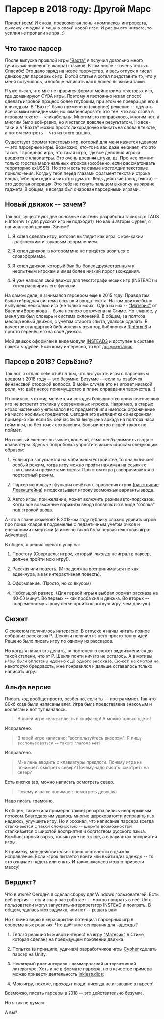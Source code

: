 # Парсер в 2018 году: Другой Марс

Привет всем! И снова, превозмогая лень и комплексы интроверта, выхожу
к людям и пишу о своей новой игре. И раз вы это читаете, то усилия не
пропали не зря. :)

## Что такое парсер

После выпуска прошлой игры ["Вахта"](https://gamin.me/posts/19471) я получил довольно много (учитывая
нишевость жанра) отзывов. В том числе -- очень тёплых. Спасибо! Это
дало заряд на новое творчество, и весь отпуск я писал движок для
парсерных игр. В этой статье я хотел представить то, что у меня
получилось, и вообще написать как я дошёл до жизни такой.

Я уже писал, что мне не нравится формат мейнстрима текстовых игр, где
доминируют CYOA игры. Поэтому я постоянно искал способ сделать
игровой процесс более глубоким, при этом не превращая его в
кликодром. В "Вахте" было применено (спорное) решение -- сделать все
ссылки невидимыми, но компенсировать это тем, что _все_ слова в
игровом тексте -- кликабельны. Многим это понравилось, многим нет, а
многим было всё-равно, но я остался доволен результатом. Но все-таки и
в "Вахте" можно просто лихорадочно кликать на слова в тексте, а потом
смотреть -- что из этого вышло...

Существует формат текстовых игр, который для меня кажется идеалом --
это парсерные игры. Возможно, кто-то из вас даже не знает, что это
такое. Парсерная игра, это такая игра, где все действия игрока
вводятся с клавиатуры. Это очень древняя штука, да. Про нее помнит
только горстка маргинальных игроков (особенно, если рассматривать
территорию exUSSR). Но это и есть те самые _настоящие_ текстовые
приключения. Когда у тебя перед глазами фрагмент текста и строка
ввода, тебе приходится читать и думать. Ведь действие (ввод текста) --
это дорогая операция. Это тебе не ткнуть пальцом в кнопку на экране
гаджета. В общем, я всегда был очарован парсерными играми.

## Новый движок -- зачем?

Так вот, существуют две основные системы разработки таких игр: TADS и
Inform6 (7 для русских игр не подходит). Но как и авторы Cypher, я
написал свой движок. Зачем?

1) Я хотел сделать игру, которая выглядит как игра, с кое-каким
графическим и звуковым оформлением.

2) Я хотел движок, в котором мне не придётся возиться с словоформами.

3) Я хотел движок, который был бы более дружественным к неопытным
игрокам и имел более низкий порог вхождения.

4) Я уже написал свой движок для текстографических игр (INSTEAD) и
хотел расширить его функции.

На самом деле, я занимался парсером еще в 2015 году. Правда там была
гибридная система ссылок и ввода текста. На том движке было выпущено
несколько игр (не только моих). Одна из них --
["Материк"](https://store.steampowered.com/app/366800/Mainland/) от
Василия Воронкова -- была неплохо встречена на Стиме. Но главное, у меня уже
был словарь и система склонений. В общем, за полтора месяца новый
движок, с учётом старого опыта, удалось сделать. В качестве
стандартной библиотеки я взял код библиотеки [RInform 6](https://rinform.org/) и просто
перенёс его на своё движок.

Мой движок оформлен в виде модуля [INSTEAD3](http://instead.syscall.ru) и доступен в составе пакета
модулей. Если кому интересно, то вот [документация](https://github.com/instead-hub/stead3-modules/blob/master/metaparser/manual.md).

## Парсер в 2018? Серъёзно?

Так вот, я отдаю себе отчёт в том, что выпускать игры с парсерным
вводом в 2018 году -- это безумие. Безумие -- если ты озабочен
финансовой стороной вопроса. В моём случае это не играет никакой роли,
что даёт некое приемущество в плане оправдания творчества. :)

Я понимаю, что мир меняется и сегодня большинство приключенческих игр
не встретит отклика у современных игроков. Например, в старых играх
частенько учитывался вес предметов или имелось ограничение на число
носимых предметов. Сегодня это выглядит как анахронизм, примерно как
если бы сейчас была выпущена аркада на полтора часа геймплея, но без
точек сохранения. Большинство людей такого не поймёт.

Но главный скепсис вызывает, конечно, сама необходимость ввода с
клавиатуры. Здесь я попробовал упростить жизнь игрокам следующим
образом:

1) Если игра запускается на мобильном устройстве, то она включает
особый режим, когда игру можно пройти нажимая на ссылки с глаголами и
предметами сцены. При этом игра разворачивается в портретный режим.

2) Парсер использует функции нечёткого сравнения строк ([расстояние
Левенштейна](https://ru.wikipedia.org/wiki/%D0%A0%D0%B0%D1%81%D1%81%D1%82%D0%BE%D1%8F%D0%BD%D0%B8%D0%B5_%D0%9B%D0%B5%D0%B2%D0%B5%D0%BD%D1%88%D1%82%D0%B5%D0%B9%D0%BD%D0%B0))
и подсказывает игроку возможные варианты ввода.

3) Автор игры, при желании, может включить режим авто-подсказок. Когда
все возможные варианты ввода появляются в виде "облака" под строкой
ввода.

А что в плане сюжетов? В 2018-ом году публику сложно удивить игрой про
поиск кладов в подземелье с педантичным учётом очков и внезапными
смертями (а именно такой была первая текстовая игра: Adventure).

В общем, я решил сделать упор на:

1) Простоту (Сверхцель: игрок, который _никогда_ не играл в парсер, должен пройти
мою игру!).

2) Рассказ или повесть. (Игра должна восприниматься не как адвенчура,
а как интерактивная повесть).

3) Оформление. (Просто, но со вкусом)

4) Небольшой размер. (Для первой игры я выбрал формат рассказа на
40-50 минут. Во первых -- как проба сил и движка. Во вторых --
современному игроку легче пройти короткую игру, чем длиную).

## Сюжет

С сюжетом получилось интересно. В отпуске я начал читать полное
собрание рассказов Р. Шекли и получил из него просто тонну
идей. Решено было писать игру по одному из рассказов.

Но когда я начал это делать, то постепенно сюжет видоизменился до
такой степени, что от Р. Шекли почти ничего не осталось. А в мотивы
игры были вплетены идеи из ещё одного рассказа. Сюжет, не смотря на
некоторую бредовость, мне понравился и дальше оставалось только
написать игру...

## Альфа версия

Писать код вообще просто, особенно, если ты -- программист. Так что
80кб кода были написаны влёт. Игра была представлена знакомым и
коллегам и вот тут началось:

> В твоей игре нельзя влезть в скафандр! А можно только одеть!

Исправлено.

> В твоей игре написано: "воспользуйтесь визором". Я пишу
> воспользоваться -- такого глагола нет!

Исправлено.

> Мне лень вводить с клавиатуры предлоги. Почему игра не понимает:
> смотреть север? Почему надо писать: смотреть на север?

Есть кнопка tab, можно написать осмотреть север.

> Почему игра не понимает: осмотреть девушка.

Надо писать грамотно.

В общем, такие (или примерно такие) репорты лились непрерывным
потоком. Благодаря им удалось многие шероховатости исправить и, я
надеюсь, улучшить игру. Но я осознал, что написание парсера всегда
сталкивается с такой сложностью -- широта возможностей сталкивается с
широтой восприятия и богатством русского языка. Комбинаторный взрыв,
только уже не в коде, а в вариантах восприятия игры.

К примеру, мне действительно пришлось внести в движок исправление. Если
игрок пытается войти или выйти в/из одежды -- то это означает надеть
или снять. И таких нюансов можно привести массу!

## Вердикт?

Что в итоге? Сегодня я сделал сборку для Windows пользователей. Есть
веб версия -- если она у вас работает -- можно поиграть в неё. Unix
пользователи могут запустить интерпретатор INSTEAD и поиграть. В
общем, удалась моя задумка, или нет -- решать вам.

Но я лично верю в нераскрытый потенциал парсерных игр в современных
реалиях. Что даёт мне основания для надежды?

1) Тёплая реакция (и живой интерес) на игру ["Материк"](https://store.steampowered.com/app/366800/Mainland/) в Стиме,
которая сделана на предыдущем поколении движка.

2) Попытка (в принципе, удачная) разработчиков игры
[Cypher](https://store.steampowered.com/app/746710/Cypher/) сделать
парсер на Unity.

3) Некоторый рост интереса к коммерческой интерактивной литературе.
Хоть и не в формате парсера, но в качестве примера можно привести деятельность [inklestudios](https://www.inklestudios.com/);

3) Мою игру, похоже, проходят люди, никогда не игравшие в парсер!

Возможно, писать парсеры в 2018 -- это действительно безумие.

Но я так не думаю.

А вы?
